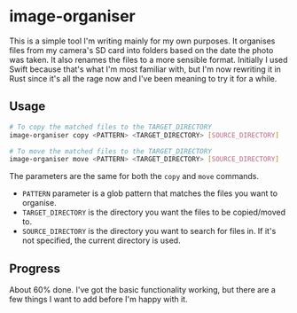 # image-organiser

This is a simple tool I'm writing mainly for my own purposes. It organises files from my camera's SD card into folders based on the date the photo was taken. It also renames the files to a more sensible format.
Initially I used Swift because that's what I'm most familiar with, but I'm now rewriting it in Rust since it's all the rage now and I've been meaning to try it for a while.

## Usage

```bash
# To copy the matched files to the TARGET_DIRECTORY
image-organiser copy <PATTERN> <TARGET_DIRECTORY> [SOURCE_DIRECTORY]

# To move the matched files to the TARGET_DIRECTORY
image-organiser move <PATTERN> <TARGET_DIRECTORY> [SOURCE_DIRECTORY]
```

The parameters are the same for both the `copy` and `move` commands.

- `PATTERN` parameter is a glob pattern that matches the files you want to organise.
- `TARGET_DIRECTORY` is the directory you want the files to be copied/moved to.
- `SOURCE_DIRECTORY` is the directory you want to search for files in. If it's not specified, the current directory is used.

## Progress

About 60% done. I've got the basic functionality working, but there are a few things I want to add before I'm happy with it.
